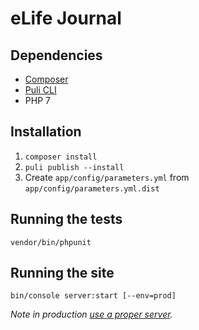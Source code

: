 eLife Journal
=============

Dependencies
------------

* [Composer](https://getcomposer.org/)
* [Puli CLI](http://puli.io)
* PHP 7

Installation
-------------

1. `composer install`
2. `puli publish --install`
3. Create `app/config/parameters.yml` from `app/config/parameters.yml.dist`

Running the tests
-----------------

`vendor/bin/phpunit`

Running the site
----------------

`bin/console server:start [--env=prod]`

*Note in production [use a proper server](https://symfony.com/doc/current/cookbook/configuration/web_server_configuration.html).*
